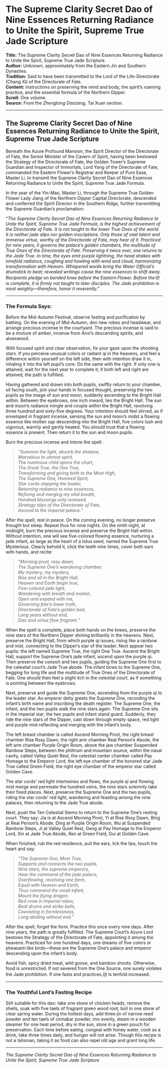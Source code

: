 # The Supreme Clarity Secret Dao of Nine Essences Returning Radiance to Unite the Spirit, Supreme True Jade Scripture

**Title:** The Supreme Clarity Secret Dao of Nine Essences Returning Radiance to Unite the Spirit, Supreme True Jade Scripture.  
**Author:** Unknown, approximately from the Eastern Jin and Southern Dynasties.  
**Tradition:** Said to have been transmitted to the Lord of the Life-Directorate (Chang Xi) of the Directorate of Fate.  
**Content:** Instructions on preserving the mind and body, the spirit’s roaming practice, and the essential formula of the Northern Dipper.  
**Scroll:** One volume.  
**Source:** From the *Zhengtong Daozang*, Tai Xuan section.

---

## The Supreme Clarity Secret Dao of Nine Essences Returning Radiance to Unite the Spirit, Supreme True Jade Scripture

Beneath the Azure Profound Mansion, the Spirit Director of the Directorate of Fate, the Senior Minister of the Cavern of Spirit, having been bestowed the Strategy of the Directorate of Fate, the Golden Tower’s Supreme Guardian and Inspector of Immortals, Lord Yang of the Directorate of Fate, commanded the Eastern Flower’s Registrar and Keeper of Pure Ease, Master Li, to transmit the Supreme Clarity Secret Dao of Nine Essences Returning Radiance to Unite the Spirit, Supreme True Jade Formula.  

In the year of the Yin-Mao, Master Li, through the Supreme True Golden Flower Lady Jiang of the Northern Dipper Capital Directorate, descended and conferred the Spirit Director in the Southern Ridge, further transmitting the Supreme Guardian’s proclamation:  

*“The Supreme Clarity Secret Dao of Nine Essences Returning Radiance to Unite the Spirit, Supreme True Jade Formula, is the highest achievement of the Directorate of Fate. It is not taught to the lower True Ones of the world. It is neither jade slips nor golden inscriptions. Only those of vast talent and immense virtue, worthy of the Directorate of Fate, may hear of it. Practiced for nine years, it governs the palace’s golden chambers, the multitude of True Ones of the Directorate of Fate. Preserving it twice over, one returns to the Jade True. In time, the eyes emit purple lightning, the head shakes with ninefold radiance, coughing and howling with wind and cloud, harmonizing transformation with Heaven. Whispered words bring the Water Official’s drumstick to beat; revealed writings cause the nine essences to shift away. Recipients pledge on bended knee before the Eastern Flower. Before the功 is complete, it is firmly not taught to later disciples. The Jade prohibition is most weighty—therefore, honor it reverently.”*

---

### The Formula Says:

Before the Mid-Autumn Festival, observe fasting and purification by bathing. On the evening of Mid-Autumn, don new robes and headwear, and arrange precious incense in the courtyard. The precious incense is said to be a mixture of amber, incense from Anxi’s descending spirits, and aloeswood.  

With focused spirit and clear observation, fix your gaze upon the shooting stars. If you perceive unusual colors or radiant qi in the heavens, and feel a difference within yourself on the left side, then with intention draw it in, inhaling it into the left pupil’s core. Do the same with the right. If only one is attained, wait for the next year to complete it; if both left and right are attained, the path is fulfilled.  

Having gathered and drawn into both pupils, swiftly return to your chamber, sit facing south, join your hands in focused thought, preserving the two pupils as the image of sun and moon, suddenly ascending to the Bright Hall within. Between the eyebrows, one inch inward, lies the Bright Hall. The sun and moon’s radiance mingle and couple within the Bright Hall, revolving three hundred and sixty-five degrees. Your intention should feel stirred, as if enveloped in fragrant incense, sensing the sun and moon’s midst a flowing essence like molten sap descending into the Bright Hall, five colors lush and vigorous, warmly and gently heated. You should trust that a flowing essence is present. Then return it to the sun and moon pupils.  

Burn the precious incense and intone the spell:

> *“Summon the light, absorb the shadow,  
> Marvelous to utmost spirit,  
> The numinous child opens the chart,  
> The Great True, the One True,  
> Transforming and giving birth to the Most High,  
> The Supreme One, Honored Spirit,  
> Star cords stepping the leader,  
> Returning radiance to nine essences,  
> Refining and merging my vital breath,  
> Hundred blessings only renewed,  
> Strategy slips of the Directorate of Fate,  
> Ascend to the imperial palace.”*

After the spell, rest in peace. On the coming evening, no longer preserve thought but sleep. Repeat thus for nine nights. On the ninth night, at midnight, burn the precious incense and preserve the Bright Hall within. Without intention, one will see five-colored flowing essence, nurturing a jade infant, as large as the heart of a lotus seed, named the Supreme True Mysterious. Clearly behold it, click the teeth nine times, cover both ears with hands, and recite:

> *“Morning pivot, rosy dawn,  
> The Supreme One’s wandering chamber,  
> My mystery, my mystery,  
> Rise and sit in the Bright Hall,  
> Heaven and Earth begin true,  
> Five-colored jade light,  
> Wandering with breath and motion,  
> Open and expand with me,  
> Governing fate’s lower truth,  
> Directorate of Fate’s golden bed,  
> Long years without end,  
> Dao and virtue flow fragrant.”*

When the spell is complete, place both hands on the knees, preserve the nine stars of the Northern Dipper shining brilliantly in the heavens. Next, preserve the Bright Hall, from which purple qi issues, rising like a rainbow and mist, connecting to the Dipper’s star of the leader. Next appear two pupils: the left named Supreme True, the right One True. Ascend the Bright Hall, support the Supreme One’s jade infant, ascend upon the purple qi. Then preserve the consort and two pupils, guiding the Supreme One first to the celestial court’s Jade True abode. The infant bows to the Supreme One, begging for long life and the multitude of True Ones of the Directorate of Fate. One should then feel a slight itch in the celestial court, as if something is pointing between the eyebrows.  

Next, preserve and guide the Supreme One, ascending from the purple qi to the leader star. An emperor deity greets the Supreme One, recording the infant’s birth name and inscribing the death register. The Supreme One, the infant, and the two pupils walk the nine stars again. The Supreme One sits in the imperial star, the two pupils and infant stand guard. Suddenly, they ride the nine stars of the Dipper, cast down through empty space, red light and purple mist reflecting and merging with the infant’s body.  

The left breast chamber is called Ascend Morning Pivot, the right breast chamber Rise Rosy Dawn, the right arm chamber Real Person’s Abode, the left arm chamber Purple Origin Room, above the jaw chamber Suspended Rainbow Steps, between the philtrum and mountain source, within the nasal cavity, called Valley Quiet Rest, the celestial center chamber called Pay Homage to the Emperor Lord, the left eye chamber of the honored star Jade True called Green Field, the right eye chamber of the emperor star called Golden Cave.  

The star cords’ red light intertwines and flows, the purple qi and flowing mist merge and permeate the hundred veins, the nine stars solemnly take their fixed places. Next, preserve the Supreme One and the two pupils, riding the star cords’ red light, wandering and feasting among the nine palaces, then returning to the Jade True abode.  

Next, push the Ten Celestial Stems to return to the Supreme One’s resting court. They say: Jia is at Ascend Morning Pivot, Yi at Rise Rosy Dawn, Bing at Real Person’s Abode, Ding at Purple Origin Room, Wu at Suspended Rainbow Steps, Ji at Valley Quiet Rest, Geng at Pay Homage to the Emperor Lord, Xin at Jade True Abode, Ren at Green Field, Gui at Golden Cave.  

When finished, rub the red residence, pull the ears, lick the lips, touch the heart and say:

> *“The Supreme One, Most True,  
> Supports and connects the two pupils,  
> Nine stars, the supreme emperors,  
> Hear the command of the jade palace,  
> Overflowing, revolving one form,  
> Equal with Heaven and Earth,  
> Thus command the small infant,  
> Mount the flying dragon,  
> Red crow in imperial robes,  
> Beat drums and strike bells,  
> Coexisting in formlessness,  
> Long abiding without end.”*

After the spell, forget the form. Practice this once every nine days. After nine years, the path is greatly fulfilled. The Supreme Court’s Azure Lord bestows the Strategy of the Directorate of Fate, appointing it among the heavens. Practiced for one hundred days, one dreams of five colors or pheasant-like birds—these are the Supreme One’s palace and emperor descending upon the infant’s body.  

Avoid fish, spicy dried meat, wild goose, and bamboo shoots. Otherwise, food is unrestricted. If not severed from the One Source, one surely violates the Jade prohibition. If one fasts and practices,功 is tenfold increased.  

---

### The Youthful Lord’s Fasting Recipe

Still suitable for this dao: take one stone of chicken heads, remove the shells, soak with five taels of fragrant green wood root, boil in one stone of clear spring water. During the hottest days, add three jin of narrow reed powder and ten taels of cinnabar powder, mix evenly, steam in a wooden steamer for one heat period, dry in the sun, store in a green pouch for preservation. Each time before eating, congeal with honey water, cook as a drink, take three times daily, and hunger will not arise. Though this recipe is not a talisman, taking it as food can also repel old age and grant long life.

---

*The Supreme Clarity Secret Dao of Nine Essences Returning Radiance to Unite the Spirit, Supreme True Jade Scripture*